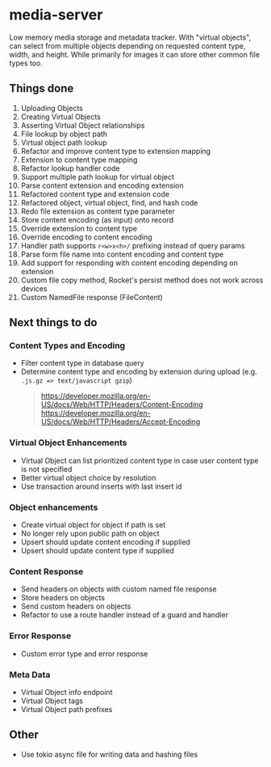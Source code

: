 # media-server
Low memory media storage and metadata tracker.
With "virtual objects", can select from multiple objects depending on requested content type, width, and height.
While primarily for images it can store other common file types too.

## Things done

1. Uploading Objects
2. Creating Virtual Objects
3. Asserting Virtual Object relationships
4. File lookup by object path
5. Virtual object path lookup
6. Refactor and improve content type to extension mapping
7. Extension to content type mapping
8. Refactor lookup handler code
9. Support multiple path lookup for virtual object
10. Parse content extension and encoding extension
11. Refactored content type and extension code
12. Refactored object, virtual object, find, and hash code
13. Redo file extension as content type parameter
14. Store content encoding (as input) onto record
15. Override extension to content type
16. Override encoding to content encoding
17. Handler path supports `r<w>x<h>/` prefixing instead of query params
18. Parse form file name into content encoding and content type
19. Add support for responding with content encoding depending on extension
20. Custom file copy method, Rocket's persist method does not work across devices
21. Custom NamedFile response (FileContent)

## Next things to do

### Content Types and Encoding

* Filter content type in database query
* Determine content type and encoding by extension during upload (e.g. `.js.gz => text/javascript gzip`)
    > https://developer.mozilla.org/en-US/docs/Web/HTTP/Headers/Content-Encoding
    > https://developer.mozilla.org/en-US/docs/Web/HTTP/Headers/Accept-Encoding

### Virtual Object Enhancements
* Virtual Object can list prioritized content type in case user content type is not specified
* Better virtual object choice by resolution
* Use transaction around inserts with last insert id

### Object enhancements
* Create virtual object for object if path is set
* No longer rely upon public path on object
* Upsert should update content encoding if supplied
* Upsert should update content type if supplied

### Content Response
* Send headers on objects with custom named file response
* Store headers on objects
* Send custom headers on objects
* Refactor to use a route handler instead of a guard and handler

### Error Response
* Custom error type and error response

### Meta Data
* Virtual Object info endpoint
* Virtual Object tags
* Virtual Object path prefixes

## Other
* Use tokio async file for writing data and hashing files
